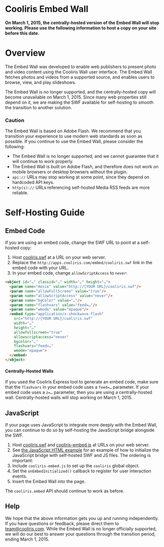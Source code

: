 Cooliris Embed Wall
==========
**On March 1, 2015, the centrally-hosted version of the Embed Wall will stop working. Please use the following information to host a copy on your site before this date.**

# Overview

The Embed Wall was developed to enable web publishers to present photo and video content using the Cooliris Wall user interface. The Embed Wall fetches photos and videos from a supported source, and enables users to browse, view, and play slideshows.

The Embed Wall is no longer supported, and the centrally-hosted copy will become unavailable on March 1, 2015. Since many web properties still depend on it, we are making the SWF available for self-hosting to smooth the transition to another solution.

### Caution

The Embed Wall is based on Adobe Flash. We recommend that you transition your experience to use modern web standards as soon as possible. If you continue to use the Embed Wall, please consider the following:

* The Embed Wall is no longer supported, and we cannot guarantee that it will continue to work properly.
* The Embed Wall is built on Adobe Flash, and therefore does not work on mobile browsers or desktop browsers without the plugin.
* `api://` URLs may stop working at some point, since they depend on hardcoded API keys.
* `http(s)://` URLs referencing self-hosted Media RSS feeds are more reliable.

# Self-Hosting Guide

## Embed Code

If you are using an embed code, change the SWF URL to point at a self-hosted copy:

1. Host [cooliris.swf](cooliris.swf) at a URL on your web server.
2. Replace the `http://apps.cooliris.com/embed/cooliris.swf` link in the embed code with your URL.
3. In your embed code, change `allowScriptAccess` to `never`:
```html
<object id="…" classid="…" width="…" height="…">
  <param name="movie" value="http://{YOUR URL}/cooliris.swf"/>
  <param name="allowFullScreen" value="true"/>
  <param name="allowScriptAccess" value="never"/>
  <param name="bgColor" value="…"/>
  <param name="flashvars" value="feed=…"/>
  <param name="wmode" value="opaque"/>
  <embed type="application/x-shockwave-flash"
    src="http://{YOUR URL}/cooliris.swf"
    width="…"
    height="…"
    allowfullscreen="true"
    allowscriptaccess="never"
    bgcolor="…"
    flashvars="feed=…"
    wmode="opaque">
  </embed> 
</object> 
```

#### Centrally-Hosted Walls

If you used the Cooliris Express tool to generate an embed code, make sure that the `flashvars` in your embed code uses a `feed=…` parameter. If your embed code uses a `z=…` parameter, then you are using a centrally-hosted wall. Centrally-hosted walls will stop working on March 1, 2015.

## JavaScript

If your page uses JavaScript to integrate more deeply with the Embed Wall, you can continue to do so by self-hosting the JavaScript bridge alongside the SWF.

1. Host [cooliris.swf](cooliris.swf) and [cooliris-embed.js](js/cooliris-embed.js) at URLs on your web server.
2. See [the JavaScript HTML example](js/example.html) for an example of how to initialize the JavaScript bridge with self-hosted SWF and JS files. The ordering is important:
  1. Include `cooliris-embed.js` to set up the `cooliris` global object.
  2. Set the `onEmbedInitialized()` callback to register for user interaction events.
  3. Insert the Embed Wall into the page.

The `cooliris.embed` API should continue to work as before.

## Help

We hope that the above information gets you up and running independently. If you have questions or feedback, please direct them to <team@cooliris.com>. While the Embed Wall is no longer officially supported, we will do our best to answer your questions through the transition period, ending March 1, 2015.

